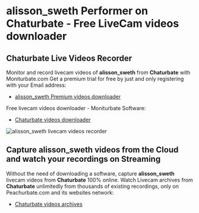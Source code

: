 # alisson_sweth Performer on Chaturbate - Free LiveCam videos downloader

## Chaturbate Live Videos Recorder

Monitor and record livecam videos of **alisson_sweth** from **Chaturbate** with Moniturbate.com
Get a premium trial for free by just and only registering with your Email address:
* [alisson_sweth Premium videos downloader](https://moniturbate.com/request-demo-licence-key.html)

Free livecam videos downloader - Moniturbate Software:
* [Chaturbate videos downloader](https://moniturbate.com/moniturbate-download-software.html)

![alisson_sweth livecam videos recorder](https://peachurnet.com/templates/moniturbate-software.png)


## Capture alisson_sweth videos from the Cloud and watch your recordings on Streaming

Without the need of downloading a software, capture **alisson_sweth** livecam videos from **Chaturbate** 100% online.
Watch Livecam archives from **Chaturbate** unlimitedly from thousands of existing recordings, only on Peachurbate.com and its websites network:
* [Chaturbate videos archives](https://peachurnet.com/)